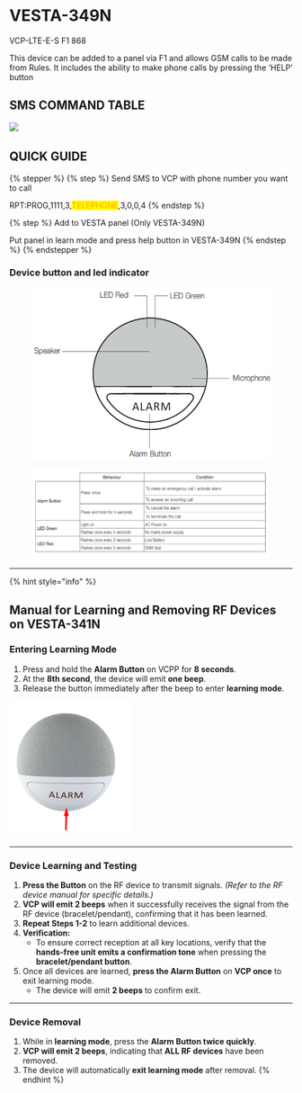# VESTA-349N

VCP-LTE-E-S F1 868

This device can be added to a panel via F1 and allows GSM calls to be made from Rules. It includes the ability to make phone calls by pressing the ‘HELP’ button

## SMS COMMAND TABLE



![](https://192-168-195-151.jpab.direct.quickconnect.to:5001/ns/dv/6jnMN/9fdc70f4c98930f7b8924b40c90de48146d501e2/_ZDhRzavSTwy_erRsG6kYSQ/image.png?SynoToken=msYiY6OS.sAp.\&tid=gfGWk2j9Q0WRwB8n4CRtvnpzS0Yh7upYD87OomxM4tVL9X3WS85hzJG6_sElpMdMpwCefNBDRq6-H7_b)



## QUICK GUIDE

{% stepper %}
{% step %}
Send SMS to VCP with phone number you want to call

RPT:PROG,1111,3,<mark style="color:orange;">TELEPHONE</mark>,3,0,0,4
{% endstep %}

{% step %}
Add to VESTA panel (Only VESTA-349N)

Put panel in learn mode and press help button in VESTA-349N
{% endstep %}
{% endstepper %}





### Device button and led indicator

<figure><img src=".gitbook/assets/image (236).png" alt=""><figcaption></figcaption></figure>

<figure><img src=".gitbook/assets/image (235).png" alt=""><figcaption></figcaption></figure>



***



{% hint style="info" %}


## **Manual for Learning and Removing RF Devices on VESTA-341N**&#x20;

### **Entering Learning Mode**

1. Press and hold the **Alarm Button** on VCPP for **8 seconds**.
2. At the **8th second**, the device will emit **one beep**.
3. Release the button immediately after the beep to enter **learning mode**.



<img src=".gitbook/assets/image (234).png" alt="" data-size="original">

***

### **Device Learning and Testing**

1. **Press the Button** on the RF device to transmit signals. _(Refer to the RF device manual for specific details.)_
2. **VCP will emit 2 beeps** when it successfully receives the signal from the RF device (bracelet/pendant), confirming that it has been learned.
3. **Repeat Steps 1-2** to learn additional devices.
4. **Verification:**
   * To ensure correct reception at all key locations, verify that the **hands-free unit emits a confirmation tone** when pressing the **bracelet/pendant button**.
5. Once all devices are learned, **press the Alarm Button** on **VCP once** to exit learning mode.
   * The device will emit **2 beeps** to confirm exit.

***

### **Device Removal**

1. While in **learning mode**, press the **Alarm Button twice quickly**.
2. **VCP will emit 2 beeps**, indicating that **ALL RF devices** have been removed.
3. The device will automatically **exit learning mode** after removal.
{% endhint %}
















